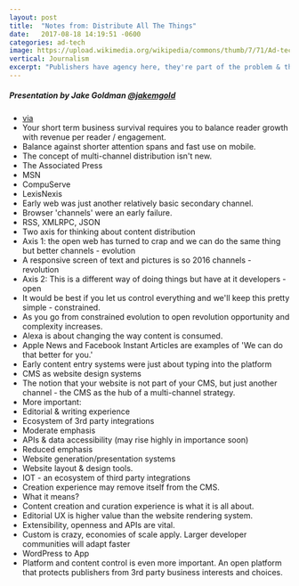 ```yaml
---
layout: post
title:  "Notes from: Distribute All The Things"
date:   2017-08-18 14:19:51 -0600
categories: ad-tech
image: https://upload.wikimedia.org/wikipedia/commons/thumb/7/71/Ad-tech_London_2010_%284%29.JPG/1600px-Ad-tech_London_2010_%284%29.JPG
vertical: Journalism
excerpt: "Publishers have agency here, they're part of the problem & they should be part of the solution"
---
```


##### Presentation by Jake Goldman [@jakemgold](http://twitter.com/jakemgold)

 - [via](https://2017-denver.journalist.wordcamp.org/session/distribute-all-the-things-wordpress-the-era-of-multiple-content-channels/)
 - Your short term business survival requires you to balance reader growth with revenue per reader / engagement.
 - Balance against shorter attention spans and fast use on mobile.
 - The concept of multi-channel distribution isn't new.
  - The Associated Press
  - MSN
  - CompuServe
  - LexisNexis
 - Early web was just another relatively basic secondary channel.
 - Browser 'channels' were an early failure.
 - RSS, XMLRPC, JSON
 - Two axis for thinking about content distribution
  - Axis 1: the open web has turned to crap and we can do the same thing but better channels - evolution
  - A responsive screen of text and pictures is so 2016 channels - revolution
  - Axis 2: This is a different way of doing things but have at it developers - open
  - It would be best if you let us control everything and we'll keep this pretty simple - constrained.
  - As you go from constrained evolution to open revolution opportunity and complexity increases.
 - Alexa is about changing the way content is consumed.
 - Apple News and Facebook Instant Articles are examples of 'We can do that better for you.'
 - Early content entry systems were just about typing into the platform
 - CMS as website design systems
 - The notion that your website is not part of your CMS, but just another channel - the CMS as the hub of a multi-channel strategy.
  - More important:
   - Editorial & writing experience
   - Ecosystem of 3rd party integrations
  - Moderate emphasis
   - APIs & data accessibility (may rise highly in importance soon)
  - Reduced emphasis
   - Website generation/presentation systems
   - Website layout & design tools.
 - IOT - an ecosystem of third party integrations
 - Creation experience may remove itself from the CMS.
 - What it means?
  - Content creation and curation experience is what it is all about.
  - Editorial UX is higher value than the website rendering system.
  - Extensibility, openness and APIs are vital.
  - Custom is crazy, economies of scale apply. Larger developer communities will adapt faster
  - WordPress to App
  - Platform and content control is even more important. An open platform that protects publishers from 3rd party business interests and choices.
